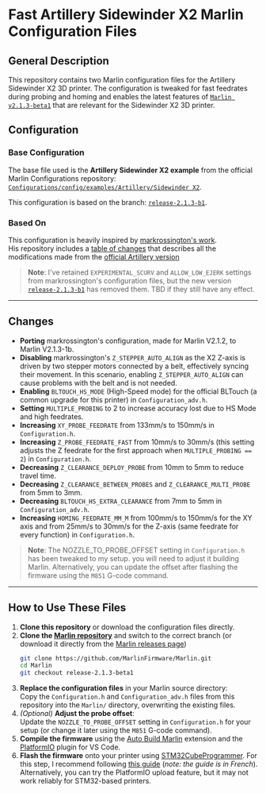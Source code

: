 # Fast Artillery Sidewinder X2 Marlin Configuration Files

## General Description

This repository contains two Marlin configuration files for the Artillery Sidewinder X2 3D printer. The configuration is tweaked for fast feedrates during probing and homing and enables the latest features of [`Marlin v2.1.3-beta1`](https://github.com/MarlinFirmware/Marlin/tree/release-2.1.3-beta1) that are relevant for the Sidewinder X2 3D printer.

## Configuration

### Base Configuration

The base file used is the **Artillery Sidewinder X2 example** from the official Marlin Configurations repository:  
[`Configurations/config/examples/Artillery/Sidewinder X2`](https://github.com/MarlinFirmware/Configurations/tree/release-2.1.3-b1/config/examples/Artillery/Sidewinder%20X2).

This configuration is based on the branch: [`release-2.1.3-b1`](https://github.com/MarlinFirmware/Configurations/tree/release-2.1.3-b1).

### Based On 

This configuration is heavily inspired by [markrossington's work](https://github.com/markrossington/sidewinder-x2-marlin).  
His repository includes a [table of changes](https://github.com/markrossington/sidewinder-x2-marlin?tab=readme-ov-file#new-features-vs-stock) that describes all the modifications made from the [official Artillery version](https://github.com/artillery3d/sidewinder-x2-firmware)

> **Note**: I've retained `EXPERIMENTAL_SCURV` and `ALLOW_LOW_EJERK` settings from markrossington's configuration files, but the new version [`release-2.1.3-b1`](https://github.com/MarlinFirmware/Configurations/tree/release-2.1.3-b1) has removed them. TBD if they still have any effect.

---

## Changes

- **Porting** markrossington's configuration, made for Marlin V2.1.2, to Marlin V2.1.3-1b.  
- **Disabling** markrossington's `Z_STEPPER_AUTO_ALIGN` as the X2 Z-axis is driven by two stepper motors connected by a belt, effectively syncing their movement. In this scenario, enabling `Z_STEPPER_AUTO_ALIGN` can cause problems with the belt and is not needed.  
- **Enabling** `BLTOUCH_HS_MODE` (High-Speed mode) for the official BLTouch (a common upgrade for this printer) in `Configuration_adv.h`.  
- **Setting** `MULTIPLE_PROBING` to 2 to increase accuracy lost due to HS Mode and high feedrates.  
- **Increasing** `XY_PROBE_FEEDRATE` from 133mm/s to 150mm/s in `Configuration.h`.  
- **Increasing** `Z_PROBE_FEEDRATE_FAST` from 10mm/s to 30mm/s (this setting adjusts the Z feedrate for the first approach when `MULTIPLE_PROBING == 2`) in `Configuration.h`.  
- **Decreasing** `Z_CLEARANCE_DEPLOY_PROBE` from 10mm to 5mm to reduce travel time.  
- **Decreasing** `Z_CLEARANCE_BETWEEN_PROBES` and `Z_CLEARANCE_MULTI_PROBE` from 5mm to 3mm.
- **Decreasing** `BLTOUCH_HS_EXTRA_CLEARANCE` from 7mm to 5mm in `Configuration_adv.h`.  
- **Increasing** `HOMING_FEEDRATE_MM_M` from 100mm/s to 150mm/s for the XY axis and from 25mm/s to 30mm/s for the Z-axis (same feedrate for every function) in `Configuration.h`.

> **Note**: The NOZZLE_TO_PROBE_OFFSET setting in `Configuration.h` has been tweaked to my setup. you will need to adjust it building Marlin. Alternatively, you can update the offset after flashing the firmware using the `M851` G-code command.

---

## How to Use These Files
1. **Clone this repository** or download the configuration files directly.  
2. **Clone the [Marlin repository](https://github.com/MarlinFirmware/Marlin)** and switch to the correct branch (or download it directly from the [Marlin releases page](https://github.com/MarlinFirmware/Marlin/releases))
   ```bash
   git clone https://github.com/MarlinFirmware/Marlin.git
   cd Marlin
   git checkout release-2.1.3-beta1
   ```  
3. **Replace the configuration files** in your Marlin source directory:  
   Copy the `Configuration.h` and `Configuration_adv.h` files from this repository into the `Marlin/` directory, overwriting the existing files.
4. *(Optional)* **Adjust the probe offset**:  
   Update the `NOZZLE_TO_PROBE_OFFSET` setting in `Configuration.h` for your setup (or change it later using the `M851` G-code command).  
5. **Compile the firmware** using the [Auto Build Marlin](https://marlinfw.org/docs/basics/auto_build_marlin.html) extension and the [PlatformIO](https://platformio.org/install/ide?install=vscode) plugin for VS Code.
6. **Flash the firmware** onto your printer using [STM32CubeProgrammer](https://www.st.com/en/development-tools/stm32cubeprog.html). For this step, I recommend following [this guide](https://www.lesimprimantes3d.fr/forum/topic/44697-tuto-comment-flasher-le-firmware-des-x2-genius-pro-hornet/) (*note: the guide is in French*). Alternatively, you can try the PlatformIO upload feature, but it may not work reliably for STM32-based printers.
